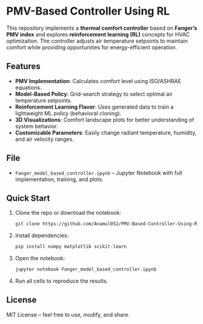 # PMV-Based Controller Using RL

This repository implements a **thermal comfort controller** based on **Fanger’s PMV index** and explores **reinforcement learning (RL)** concepts for HVAC optimization. The controller adjusts air temperature setpoints to maintain comfort while providing opportunities for energy-efficient operation.

## Features
- **PMV Implementation**: Calculates comfort level using ISO/ASHRAE equations.  
- **Model-Based Policy**: Grid-search strategy to select optimal air temperature setpoints.  
- **Reinforcement Learning Flavor**: Uses generated data to train a lightweight ML policy (behavioral cloning).  
- **3D Visualizations**: Comfort landscape plots for better understanding of system behavior.  
- **Customizable Parameters**: Easily change radiant temperature, humidity, and air velocity ranges.

## File
- `Fanger_model_based_controller.ipynb` – Jupyter Notebook with full implementation, training, and plots.

## Quick Start
1. Clone the repo or download the notebook:
   ```bash
   git clone https://github.com/Anamul052/PMV-Based-Controller-Using-RL.git
2. Install dependencies:
   ```bash
   pip install numpy matplotlib scikit-learn
3. Open the notebook:
   ```bash
   jupyter notebook Fanger_model_based_controller.ipynb
4. Run all cells to reproduce the results.

## License

MIT License – feel free to use, modify, and share.


